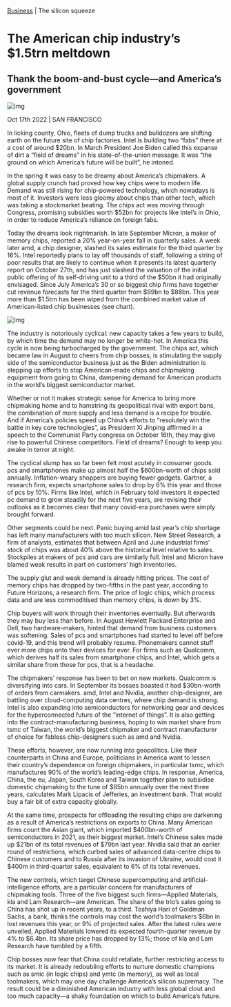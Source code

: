 [Business](https://www.economist.com/business/) | The silicon squeeze

# The American chip industry’s $1.5trn meltdown

## Thank the boom-and-bust cycle—and America’s government

![img](https://www.economist.com/img/b/1424/801/90/media-assets/image/20221022_WBD001.jpg)

Oct 17th 2022 | SAN FRANCISCO

In licking county, Ohio, fleets of dump trucks and bulldozers are shifting earth on the future site of chip factories. Intel is building two “fabs” there at a cost of around $20bn. In March President Joe Biden called this expanse of dirt a “field of dreams” in his state-of-the-union message. It was “the ground on which America’s future will be built”, he intoned.

In the spring it was easy to be dreamy about America’s chipmakers. A global supply crunch had proved how key chips were to modern life. Demand was still rising for chip-powered technology, which nowadays is most of it. Investors were less gloomy about chips than other tech, which was taking a stockmarket beating. The chips act was moving through Congress, promising subsidies worth $52bn for projects like Intel’s in Ohio, in order to reduce America’s reliance on foreign fabs.

Today the dreams look nightmarish. In late September Micron, a maker of memory chips, reported a 20% year-on-year fall in quarterly sales. A week later amd, a chip designer, slashed its sales estimate for the third quarter by 16%. Intel reportedly plans to lay off thousands of staff, following a string of poor results that are likely to continue when it presents its latest quarterly report on October 27th, and has just slashed the valuation of the initial public offering of its self-driving unit to a third of the $50bn it had originally envisaged. Since July America’s 30 or so biggest chip firms have together cut revenue forecasts for the third quarter from $99bn to $88bn. This year more than $1.5trn has been wiped from the combined market value of American-listed chip businesses (see chart).

![img](https://www.economist.com/img/b/608/662/90/media-assets/image/20221022_WBC424.png)

The industry is notoriously cyclical: new capacity takes a few years to build, by which time the demand may no longer be white-hot. In America this cycle is now being turbocharged by the government. The chips act, which became law in August to cheers from chip bosses, is stimulating the supply side of the semiconductor business just as the Biden administration is stepping up efforts to stop American-made chips and chipmaking equipment from going to China, dampening demand for American products in the world’s biggest semiconductor market.

Whether or not it makes strategic sense for America to bring more chipmaking home and to hamstring its geopolitical rival with export bans, the combination of more supply and less demand is a recipe for trouble. And if America’s policies speed up China’s efforts to “resolutely win the battle in key core technologies”, as President Xi Jinping affirmed in a speech to the Communist Party congress on October 16th, they may give rise to powerful Chinese competitors. Field of dreams? Enough to keep you awake in terror at night.

The cyclical slump has so far been felt most acutely in consumer goods. pcs and smartphones make up almost half the $600bn-worth of chips sold annually. Inflation-weary shoppers are buying fewer gadgets. Gartner, a research firm, expects smartphone sales to drop by 6% this year and those of pcs by 10%. Firms like Intel, which in February told investors it expected pc demand to grow steadily for the next five years, are revising their outlooks as it becomes clear that many covid-era purchases were simply brought forward.

Other segments could be next. Panic buying amid last year’s chip shortage has left many manufacturers with too much silicon. New Street Research, a firm of analysts, estimates that between April and June industrial firms’ stock of chips was about 40% above the historical level relative to sales. Stockpiles at makers of pcs and cars are similarly full. Intel and Micron have blamed weak results in part on customers’ high inventories.

The supply glut and weak demand is already hitting prices. The cost of memory chips has dropped by two-fifths in the past year, according to Future Horizons, a research firm. The price of logic chips, which process data and are less commoditised than memory chips, is down by 3%.

Chip buyers will work through their inventories eventually. But afterwards they may buy less than before. In August Hewlett Packard Enterprise and Dell, two hardware-makers, hinted that demand from business customers was softening. Sales of pcs and smartphones had started to level off before covid-19, and this trend will probably resume. Phonemakers cannot stuff ever more chips onto their devices for ever. For firms such as Qualcomm, which derives half its sales from smartphone chips, and Intel, which gets a similar share from those for pcs, that is a headache.

The chipmakers’ response has been to bet on new markets. Qualcomm is diversifying into cars. In September its bosses boasted it had $30bn-worth of orders from carmakers. amd, Intel and Nvidia, another chip-designer, are battling over cloud-computing data centres, where chip demand is strong. Intel is also expanding into semiconductors for networking gear and devices for the hyperconnected future of the “internet of things”. It is also getting into the contract-manufacturing business, hoping to win market share from tsmc of Taiwan, the world’s biggest chipmaker and contract manufacturer of choice for fabless chip-designers such as amd and Nvidia.

These efforts, however, are now running into geopolitics. Like their counterparts in China and Europe, politicians in America want to lessen their country’s dependence on foreign chipmakers, in particular tsmc, which manufactures 90% of the world’s leading-edge chips. In response, America, China, the eu, Japan, South Korea and Taiwan together plan to subsidise domestic chipmaking to the tune of $85bn annually over the next three years, calculates Mark Lipacis of Jefferies, an investment bank. That would buy a fair bit of extra capacity globally.

At the same time, prospects for offloading the resulting chips are darkening as a result of America’s restrictions on exports to China. Many American firms count the Asian giant, which imported $400bn-worth of semiconductors in 2021, as their biggest market. Intel’s Chinese sales made up $21bn of its total revenues of $79bn last year. Nvidia said that an earlier round of restrictions, which curbed sales of advanced data-centre chips to Chinese customers and to Russia after its invasion of Ukraine, would cost it $400m in third-quarter sales, equivalent to 6% of its total revenues.

The new controls, which target Chinese supercomputing and artificial-intelligence efforts, are a particular concern for manufacturers of chipmaking tools. Three of the five biggest such firms—Applied Materials, kla and Lam Research—are American. The share of the trio’s sales going to China has shot up in recent years, to a third. Toshiya Hari of Goldman Sachs, a bank, thinks the controls may cost the world’s toolmakers $6bn in lost revenues this year, or 9% of projected sales. After the latest rules were unveiled, Applied Materials lowered its expected fourth-quarter revenue by 4% to $6.4bn. Its share price has dropped by 13%; those of kla and Lam Research have tumbled by a fifth.

Chip bosses now fear that China could retaliate, further restricting access to its market. It is already redoubling efforts to nurture domestic champions such as smic (in logic chips) and ymtc (in memory), as well as local toolmakers, which may one day challenge America’s silicon supremacy. The result could be a diminished American industry with less global clout and too much capacity—a shaky foundation on which to build America’s future. 